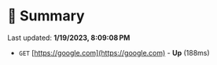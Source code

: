 # 📖 Summary
Last updated: **1/19/2023, 8:09:08 PM**

- `GET` [https://google.com](https://google.com) - **Up** (188ms)
